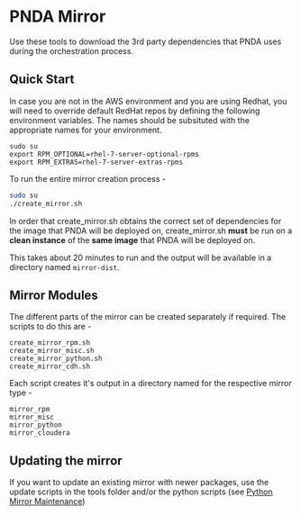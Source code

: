 # PNDA Mirror
Use these tools to download the 3rd party dependencies that PNDA uses during the orchestration process.

## Quick Start

In case you are not in the AWS environment and you are using Redhat, you will need to override default RedHat repos by defining the following environment variables. The names should be subsituted with the appropriate names for your environment.

```
sudo su
export RPM_OPTIONAL=rhel-7-server-optional-rpms
export RPM_EXTRAS=rhel-7-server-extras-rpms
```

To run the entire mirror creation process -

```sh
sudo su
./create_mirror.sh
```

In order that create_mirror.sh obtains the correct set of dependencies for the image that PNDA will be deployed on, create_mirror.sh **must** be run on a **clean instance** of the **same image** that PNDA will be deployed on.

This takes about 20 minutes to run and the output will be available in a directory named ```mirror-dist```.

## Mirror Modules

The different parts of the mirror can be created separately if required. The scripts to do this are -

```
create_mirror_rpm.sh
create_mirror_misc.sh
create_mirror_python.sh
create_mirror_cdh.sh
```

Each script creates it's output in a directory named for the respective mirror type -

```
mirror_rpm
mirror_misc
mirror_python
mirror_cloudera
```

## Updating the mirror

If you want to update an existing mirror with newer packages, use the update scripts in the tools folder and/or the python scripts (see [Python Mirror Maintenance](docs/PYTHON_ADVANCED.md))
